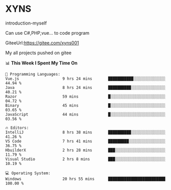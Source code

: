 # XYNS
introduction-myself

Can use C#,PHP,vue... to code program

GiteeUrl:https://gitee.com/xyns001

My all projects pushed on gitee

<!--START_SECTION:waka-->
📊 **This Week I Spent My Time On** 

```text
💬 Programming Languages: 
Vue.js                   9 hrs 24 mins       ███████████░░░░░░░░░░░░░░   44.94 % 
Java                     8 hrs 24 mins       ██████████░░░░░░░░░░░░░░░   40.21 % 
Razor                    59 mins             █░░░░░░░░░░░░░░░░░░░░░░░░   04.72 % 
Binary                   45 mins             █░░░░░░░░░░░░░░░░░░░░░░░░   03.65 % 
JavaScript               44 mins             █░░░░░░░░░░░░░░░░░░░░░░░░   03.56 % 

🔥 Editors: 
IntelliJ                 8 hrs 38 mins       ██████████░░░░░░░░░░░░░░░   41.26 % 
VS Code                  7 hrs 41 mins       █████████░░░░░░░░░░░░░░░░   36.75 % 
HbuilderX                2 hrs 28 mins       ███░░░░░░░░░░░░░░░░░░░░░░   11.79 % 
Visual Studio            2 hrs 8 mins        ███░░░░░░░░░░░░░░░░░░░░░░   10.19 % 

💻 Operating System: 
Windows                  20 hrs 55 mins      █████████████████████████   100.00 % 
```


<!--END_SECTION:waka-->
